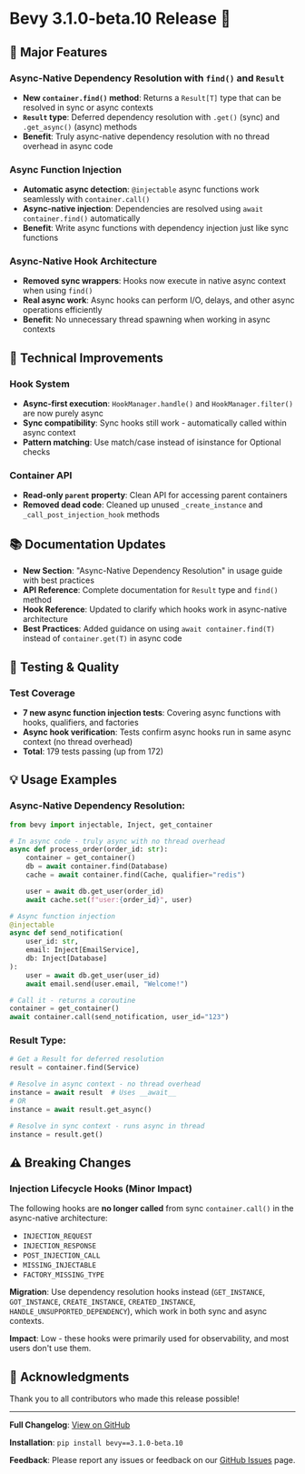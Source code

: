 # Bevy 3.1.0-beta.10 Release 🚀

## 🌟 Major Features

### Async-Native Dependency Resolution with `find()` and `Result`
- **New `container.find()` method**: Returns a `Result[T]` type that can be resolved in sync or async contexts
- **`Result` type**: Deferred dependency resolution with `.get()` (sync) and `.get_async()` (async) methods
- **Benefit**: Truly async-native dependency resolution with no thread overhead in async code

### Async Function Injection
- **Automatic async detection**: `@injectable` async functions work seamlessly with `container.call()`
- **Async-native injection**: Dependencies are resolved using `await container.find()` automatically
- **Benefit**: Write async functions with dependency injection just like sync functions

### Async-Native Hook Architecture
- **Removed sync wrappers**: Hooks now execute in native async context when using `find()`
- **Real async work**: Async hooks can perform I/O, delays, and other async operations efficiently
- **Benefit**: No unnecessary thread spawning when working in async contexts

## 🔧 Technical Improvements

### Hook System
- **Async-first execution**: `HookManager.handle()` and `HookManager.filter()` are now purely async
- **Sync compatibility**: Sync hooks still work - automatically called within async context
- **Pattern matching**: Use match/case instead of isinstance for Optional checks

### Container API
- **Read-only `parent` property**: Clean API for accessing parent containers
- **Removed dead code**: Cleaned up unused `_create_instance` and `_call_post_injection_hook` methods

## 📚 Documentation Updates

- **New Section**: "Async-Native Dependency Resolution" in usage guide with best practices
- **API Reference**: Complete documentation for `Result` type and `find()` method
- **Hook Reference**: Updated to clarify which hooks work in async-native architecture
- **Best Practices**: Added guidance on using `await container.find(T)` instead of `container.get(T)` in async code

## 🧪 Testing & Quality

### Test Coverage
- **7 new async function injection tests**: Covering async functions with hooks, qualifiers, and factories
- **Async hook verification**: Tests confirm async hooks run in same async context (no thread overhead)
- **Total**: 179 tests passing (up from 172)

## 💡 Usage Examples

### Async-Native Dependency Resolution:
```python
from bevy import injectable, Inject, get_container

# In async code - truly async with no thread overhead
async def process_order(order_id: str):
    container = get_container()
    db = await container.find(Database)
    cache = await container.find(Cache, qualifier="redis")

    user = await db.get_user(order_id)
    await cache.set(f"user:{order_id}", user)

# Async function injection
@injectable
async def send_notification(
    user_id: str,
    email: Inject[EmailService],
    db: Inject[Database]
):
    user = await db.get_user(user_id)
    await email.send(user.email, "Welcome!")

# Call it - returns a coroutine
container = get_container()
await container.call(send_notification, user_id="123")
```

### Result Type:
```python
# Get a Result for deferred resolution
result = container.find(Service)

# Resolve in async context - no thread overhead
instance = await result  # Uses __await__
# OR
instance = await result.get_async()

# Resolve in sync context - runs async in thread
instance = result.get()
```

## ⚠️ Breaking Changes

### Injection Lifecycle Hooks (Minor Impact)
The following hooks are **no longer called** from sync `container.call()` in the async-native architecture:
- `INJECTION_REQUEST`
- `INJECTION_RESPONSE`
- `POST_INJECTION_CALL`
- `MISSING_INJECTABLE`
- `FACTORY_MISSING_TYPE`

**Migration**: Use dependency resolution hooks instead (`GET_INSTANCE`, `GOT_INSTANCE`, `CREATE_INSTANCE`, `CREATED_INSTANCE`, `HANDLE_UNSUPPORTED_DEPENDENCY`), which work in both sync and async contexts.

**Impact**: Low - these hooks were primarily used for observability, and most users don't use them.

## 🙏 Acknowledgments

Thank you to all contributors who made this release possible!

---

**Full Changelog**: [View on GitHub](https://github.com/ZechCodes/Bevy/compare/v3.1.0-beta.9...v3.1.0-beta.10)

**Installation**: `pip install bevy==3.1.0-beta.10`

**Feedback**: Please report any issues or feedback on our [GitHub Issues](https://github.com/ZechCodes/Bevy/issues) page.
